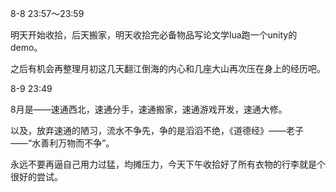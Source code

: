 8-8 23:57～23:59

明天开始收拾，后天搬家，明天收拾完必备物品写论文学lua跑一个unity的demo。

之后有机会再整理月初这几天翻江倒海的内心和几座大山再次压在身上的经历吧。

8-9 23:49

8月是——速通西北，速通分手，速通搬家，速通游戏开发，速通大修。

以及，放弃速通的陋习，流水不争先，争的是滔滔不绝，《道德经》——老子——“水善利万物而不争”。

永远不要再逼自己用力过猛，均摊压力，今天下午收拾好了所有衣物的行李就是个很好的尝试。
